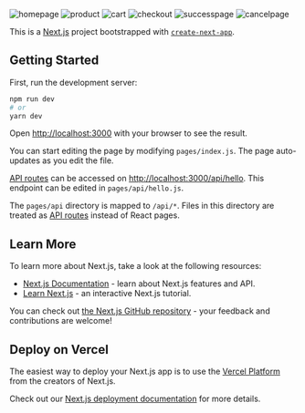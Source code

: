 ![homepage](https://user-images.githubusercontent.com/93613771/177317564-ea2cf9db-4263-49c8-8ea1-c726868c310f.png)
![product](https://user-images.githubusercontent.com/93613771/177317589-0b4907a0-83b0-4ec8-8b46-4759b30038a4.png)
![cart](https://user-images.githubusercontent.com/93613771/177317599-c2091e35-0cba-48e3-b795-5ac3be7973a7.png)
![checkout](https://user-images.githubusercontent.com/93613771/177317607-ca81ea34-c184-44ca-8d9c-9edb733a7801.png)
![successpage](https://user-images.githubusercontent.com/93613771/177317625-20054908-1677-4a80-8b9a-23a02aebb7df.png)
![cancelpage](https://user-images.githubusercontent.com/93613771/177317644-1cdca8c4-77bf-43f8-95b8-03a7ab16a6c0.png)



This is a [Next.js](https://nextjs.org/) project bootstrapped with [`create-next-app`](https://github.com/vercel/next.js/tree/canary/packages/create-next-app).

## Getting Started

First, run the development server:

```bash
npm run dev
# or
yarn dev
```

Open [http://localhost:3000](http://localhost:3000) with your browser to see the result.

You can start editing the page by modifying `pages/index.js`. The page auto-updates as you edit the file.

[API routes](https://nextjs.org/docs/api-routes/introduction) can be accessed on [http://localhost:3000/api/hello](http://localhost:3000/api/hello). This endpoint can be edited in `pages/api/hello.js`.

The `pages/api` directory is mapped to `/api/*`. Files in this directory are treated as [API routes](https://nextjs.org/docs/api-routes/introduction) instead of React pages.

## Learn More

To learn more about Next.js, take a look at the following resources:

- [Next.js Documentation](https://nextjs.org/docs) - learn about Next.js features and API.
- [Learn Next.js](https://nextjs.org/learn) - an interactive Next.js tutorial.

You can check out [the Next.js GitHub repository](https://github.com/vercel/next.js/) - your feedback and contributions are welcome!

## Deploy on Vercel

The easiest way to deploy your Next.js app is to use the [Vercel Platform](https://vercel.com/new?utm_medium=default-template&filter=next.js&utm_source=create-next-app&utm_campaign=create-next-app-readme) from the creators of Next.js.

Check out our [Next.js deployment documentation](https://nextjs.org/docs/deployment) for more details.
